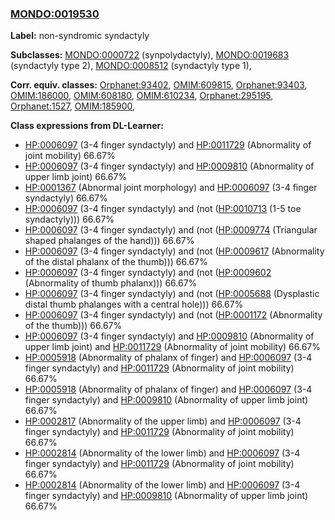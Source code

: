 
### [MONDO:0019530](http://purl.obolibrary.org/obo/MONDO_0019530)
**Label:** non-syndromic syndactyly

**Subclasses:** [MONDO:0000722](http://purl.obolibrary.org/obo/MONDO_0000722) (synpolydactyly), [MONDO:0019683](http://purl.obolibrary.org/obo/MONDO_0019683) (syndactyly type 2), [MONDO:0008512](http://purl.obolibrary.org/obo/MONDO_0008512) (syndactyly type 1), 

**Corr. equiv. classes:** [Orphanet:93402](http://www.orpha.net/ORDO/Orphanet_93402), [OMIM:609815](http://purl.obolibrary.org/obo/OMIM_609815), [Orphanet:93403](http://www.orpha.net/ORDO/Orphanet_93403), [OMIM:186000](http://purl.obolibrary.org/obo/OMIM_186000), [OMIM:608180](http://purl.obolibrary.org/obo/OMIM_608180), [OMIM:610234](http://purl.obolibrary.org/obo/OMIM_610234), [Orphanet:295195](http://www.orpha.net/ORDO/Orphanet_295195), [Orphanet:1527](http://www.orpha.net/ORDO/Orphanet_1527), [OMIM:185900](http://purl.obolibrary.org/obo/OMIM_185900), 

**Class expressions from DL-Learner:**

- [HP:0006097](http://purl.obolibrary.org/obo/HP_0006097) (3-4 finger syndactyly) and [HP:0011729](http://purl.obolibrary.org/obo/HP_0011729) (Abnormality of joint mobility) 66.67%
- [HP:0006097](http://purl.obolibrary.org/obo/HP_0006097) (3-4 finger syndactyly) and [HP:0009810](http://purl.obolibrary.org/obo/HP_0009810) (Abnormality of upper limb joint) 66.67%
- [HP:0001367](http://purl.obolibrary.org/obo/HP_0001367) (Abnormal joint morphology) and [HP:0006097](http://purl.obolibrary.org/obo/HP_0006097) (3-4 finger syndactyly) 66.67%
- [HP:0006097](http://purl.obolibrary.org/obo/HP_0006097) (3-4 finger syndactyly) and (not ([HP:0010713](http://purl.obolibrary.org/obo/HP_0010713) (1-5 toe syndactyly))) 66.67%
- [HP:0006097](http://purl.obolibrary.org/obo/HP_0006097) (3-4 finger syndactyly) and (not ([HP:0009774](http://purl.obolibrary.org/obo/HP_0009774) (Triangular shaped phalanges of the hand))) 66.67%
- [HP:0006097](http://purl.obolibrary.org/obo/HP_0006097) (3-4 finger syndactyly) and (not ([HP:0009617](http://purl.obolibrary.org/obo/HP_0009617) (Abnormality of the distal phalanx of the thumb))) 66.67%
- [HP:0006097](http://purl.obolibrary.org/obo/HP_0006097) (3-4 finger syndactyly) and (not ([HP:0009602](http://purl.obolibrary.org/obo/HP_0009602) (Abnormality of thumb phalanx))) 66.67%
- [HP:0006097](http://purl.obolibrary.org/obo/HP_0006097) (3-4 finger syndactyly) and (not ([HP:0005688](http://purl.obolibrary.org/obo/HP_0005688) (Dysplastic distal thumb phalanges with a central hole))) 66.67%
- [HP:0006097](http://purl.obolibrary.org/obo/HP_0006097) (3-4 finger syndactyly) and (not ([HP:0001172](http://purl.obolibrary.org/obo/HP_0001172) (Abnormality of the thumb))) 66.67%
- [HP:0006097](http://purl.obolibrary.org/obo/HP_0006097) (3-4 finger syndactyly) and [HP:0009810](http://purl.obolibrary.org/obo/HP_0009810) (Abnormality of upper limb joint) and [HP:0011729](http://purl.obolibrary.org/obo/HP_0011729) (Abnormality of joint mobility) 66.67%
- [HP:0005918](http://purl.obolibrary.org/obo/HP_0005918) (Abnormality of phalanx of finger) and [HP:0006097](http://purl.obolibrary.org/obo/HP_0006097) (3-4 finger syndactyly) and [HP:0011729](http://purl.obolibrary.org/obo/HP_0011729) (Abnormality of joint mobility) 66.67%
- [HP:0005918](http://purl.obolibrary.org/obo/HP_0005918) (Abnormality of phalanx of finger) and [HP:0006097](http://purl.obolibrary.org/obo/HP_0006097) (3-4 finger syndactyly) and [HP:0009810](http://purl.obolibrary.org/obo/HP_0009810) (Abnormality of upper limb joint) 66.67%
- [HP:0002817](http://purl.obolibrary.org/obo/HP_0002817) (Abnormality of the upper limb) and [HP:0006097](http://purl.obolibrary.org/obo/HP_0006097) (3-4 finger syndactyly) and [HP:0011729](http://purl.obolibrary.org/obo/HP_0011729) (Abnormality of joint mobility) 66.67%
- [HP:0002814](http://purl.obolibrary.org/obo/HP_0002814) (Abnormality of the lower limb) and [HP:0006097](http://purl.obolibrary.org/obo/HP_0006097) (3-4 finger syndactyly) and [HP:0011729](http://purl.obolibrary.org/obo/HP_0011729) (Abnormality of joint mobility) 66.67%
- [HP:0002814](http://purl.obolibrary.org/obo/HP_0002814) (Abnormality of the lower limb) and [HP:0006097](http://purl.obolibrary.org/obo/HP_0006097) (3-4 finger syndactyly) and [HP:0009810](http://purl.obolibrary.org/obo/HP_0009810) (Abnormality of upper limb joint) 66.67%


